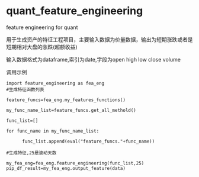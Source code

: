 # quant_feature_engineering
 feature engineering for quant

用于生成资产的特征工程项目，主要输入数据为价量数据，输出为短期涨跌或者是短期相对大盘的涨跌(超额收益)

输入数据格式为dataframe,索引为date,字段为open	high	low	close	volume

调用示例

    import feature_engineering as fea_eng
    #生成特征函数列表

    feature_funcs=fea_eng.my_features_functions()

    my_func_name_list=feature_funcs.get_all_methold()

    func_list=[]

    for func_name in my_func_name_list:
    
          func_list.append(eval("feature_funcs."+func_name))

    #生成特征,25是滚动天数

    my_fea_eng=fea_eng.feature_engineering(func_list,25)
    pip_df_result=my_fea_eng.output_feature(data)
